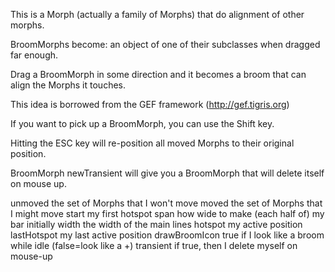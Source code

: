 This is a Morph (actually a family of Morphs) that do alignment of other morphs.

BroomMorphs become: an object of one of their subclasses when dragged far enough.

Drag a BroomMorph in some direction and it becomes a broom that can align the Morphs it touches.

This idea is borrowed from the GEF framework (http://gef.tigris.org)

If you want to pick up a BroomMorph, you can use the Shift key.

Hitting the ESC key will re-position all moved Morphs to their original position.

BroomMorph newTransient will give you a BroomMorph that will delete itself on mouse up.

unmoved	the set of Morphs that I won't move
moved		the set of Morphs that I might move
start		my first hotspot
span		how wide to make (each half of) my bar initially
width		the width of the main lines
hotspot		my active position
lastHotspot	my last active position
drawBroomIcon	true if I look like a broom while idle (false=look like a +)
transient	if true, then I delete myself on mouse-up
